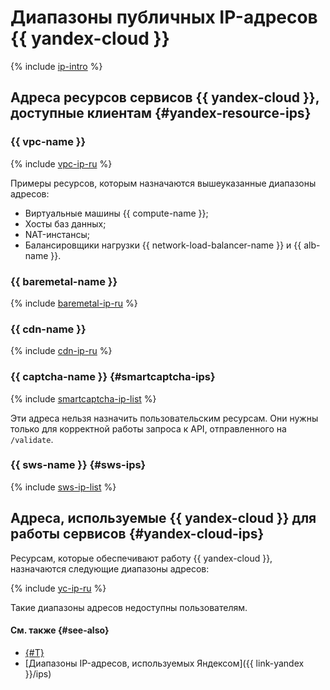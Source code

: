 # Диапазоны публичных IP-адресов {{ yandex-cloud }}

{% include [ip-intro](../../_includes/public-ip/ip-intro.md) %}


## Адреса ресурсов сервисов {{ yandex-cloud }}, доступные клиентам {#yandex-resource-ips}

### {{ vpc-name }}


{% include [vpc-ip-ru](../../_includes/public-ip/ru/vpc-ipv4.md) %}



Примеры ресурсов, которым назначаются вышеуказанные диапазоны адресов:

* Виртуальные машины {{ compute-name }};
* Хосты баз данных;
* NAT-инстансы;
* Балансировщики нагрузки {{ network-load-balancer-name }} и {{ alb-name }}.



### {{ baremetal-name }}

{% include [baremetal-ip-ru](../../_includes/public-ip/ru/baremetal.md) %}


### {{ cdn-name }}

{% include [cdn-ip-ru](../../_includes/public-ip/ru/cdn.md) %}


### {{ captcha-name }} {#smartcaptcha-ips}

{% include [smartcaptcha-ip-list](../../_includes/smartcaptcha-ips.md) %}

Эти адреса нельзя назначить пользовательским ресурсам. Они нужны только для корректной работы запроса к API, отправленного на `/validate`.


### {{ sws-name }} {#sws-ips}

{% include [sws-ip-list](../../_includes/sws-ips.md) %}



## Адреса, используемые {{ yandex-cloud }} для работы сервисов {#yandex-cloud-ips}

Ресурсам, которые обеспечивают работу {{ yandex-cloud }}, назначаются следующие диапазоны адресов:


{% include [yc-ip-ru](../../_includes/public-ip/ru/vpc-ipv6.md) %}



Такие диапазоны адресов недоступны пользователям.


#### См. также {#see-also}

* [{#T}](../../smartcaptcha/concepts/ips.md)
* [Диапазоны IP-адресов, используемых Яндексом]({{ link-yandex }}/ips)